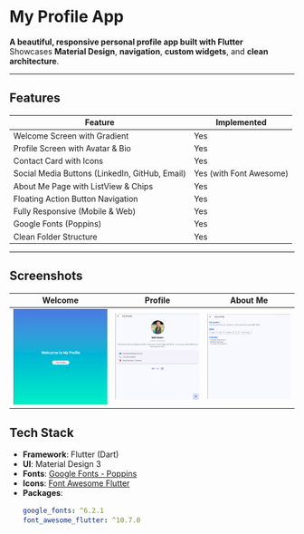 # My Profile App

**A beautiful, responsive personal profile app built with Flutter**  
Showcases **Material Design**, **navigation**, **custom widgets**, and **clean architecture**.

---

## Features

| Feature | Implemented |
|-------|-------------|
| Welcome Screen with Gradient | Yes |
| Profile Screen with Avatar & Bio | Yes |
| Contact Card with Icons | Yes |
| Social Media Buttons (LinkedIn, GitHub, Email) | Yes (with Font Awesome) |
| About Me Page with ListView & Chips | Yes |
| Floating Action Button Navigation | Yes |
| Fully Responsive (Mobile & Web) | Yes |
| Google Fonts (Poppins) | Yes |
| Clean Folder Structure | Yes |

---

## Screenshots

| Welcome | Profile | About Me |
|--------|--------|--------|
| ![Welcome](screenshots/welcome.png) | ![Profile](screenshots/profile.png) | ![About Me](screenshots/about_me.png) |


## Tech Stack

- **Framework**: Flutter (Dart)
- **UI**: Material Design 3
- **Fonts**: [Google Fonts - Poppins](https://fonts.google.com/specimen/Poppins)
- **Icons**: [Font Awesome Flutter](https://pub.dev/packages/font_awesome_flutter)
- **Packages**:
  ```yaml
  google_fonts: ^6.2.1
  font_awesome_flutter: ^10.7.0

